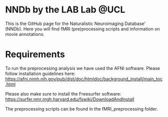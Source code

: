 # NNDb by the LAB Lab @UCL

This is the GitHub page for the Naturalistic Neuroimaging Database' (NNDb). Here you will find fMRI (pre)processing scripts and information on movie annotations.

# Requirements
To run the preprocessing analysis we have used the AFNI software. Please follow installation guidelines here:
https://afni.nimh.nih.gov/pub/dist/doc/htmldoc/background_install/main_toc.html

Please also make sure to install the Freesurfer software:
https://surfer.nmr.mgh.harvard.edu/fswiki/DownloadAndInstall

The preprocessing scripts can be found in the fMRI_preprocessing folder.
